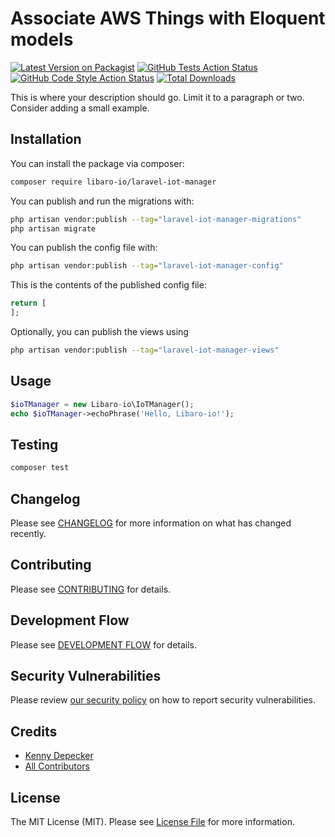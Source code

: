 # Associate AWS Things with Eloquent models

[![Latest Version on Packagist](https://img.shields.io/packagist/v/libaro-io/laravel-iot-manager.svg?style=flat-square)](https://packagist.org/packages/libaro-io/laravel-iot-manager)
[![GitHub Tests Action Status](https://img.shields.io/github/workflow/status/libaro-io/laravel-iot-manager/run-tests?label=tests)](https://github.com/libaro-io/laravel-iot-manager/actions?query=workflow%3Arun-tests+branch%3Amain)
[![GitHub Code Style Action Status](https://img.shields.io/github/workflow/status/libaro-io/laravel-iot-manager/Check%20&%20fix%20styling?label=code%20style)](https://github.com/libaro-io/laravel-iot-manager/actions?query=workflow%3A"Check+%26+fix+styling"+branch%3Amain)
[![Total Downloads](https://img.shields.io/packagist/dt/libaro-io/laravel-iot-manager.svg?style=flat-square)](https://packagist.org/packages/libaro-io/laravel-iot-manager)

This is where your description should go. Limit it to a paragraph or two. Consider adding a small example.


## Installation

You can install the package via composer:

```bash
composer require libaro-io/laravel-iot-manager
```

You can publish and run the migrations with:

```bash
php artisan vendor:publish --tag="laravel-iot-manager-migrations"
php artisan migrate
```

You can publish the config file with:

```bash
php artisan vendor:publish --tag="laravel-iot-manager-config"
```

This is the contents of the published config file:

```php
return [
];
```

Optionally, you can publish the views using

```bash
php artisan vendor:publish --tag="laravel-iot-manager-views"
```

## Usage

```php
$ioTManager = new Libaro-io\IoTManager();
echo $ioTManager->echoPhrase('Hello, Libaro-io!');
```

## Testing

```bash
composer test
```

## Changelog

Please see [CHANGELOG](CHANGELOG.md) for more information on what has changed recently.

## Contributing

Please see [CONTRIBUTING](https://github.com/libaro-io/.github/blob/main/CONTRIBUTING.md) for details.

## Development Flow

Please see [DEVELOPMENT FLOW](https://github.com/libaro-io/.github/blob/main/DEVELOPMENT_FLOW.md) for details.

## Security Vulnerabilities

Please review [our security policy](../../security/policy) on how to report security vulnerabilities.

## Credits

- [Kenny Depecker](https://github.com/libaro-io)
- [All Contributors](../../contributors)

## License

The MIT License (MIT). Please see [License File](LICENSE.md) for more information.
